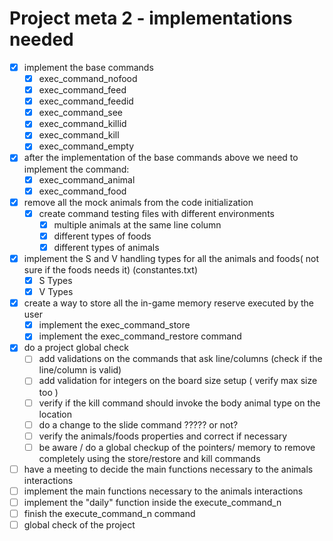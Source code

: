 ﻿

# Project meta 2 - implementations needed

- [x] implement the base commands
  - [x] exec_command_nofood
  - [x] exec_command_feed
  - [x] exec_command_feedid
  - [x] exec_command_see
  - [x] exec_command_killid
  - [x] exec_command_kill
  - [x] exec_command_empty
- [x] after the implementation of the base commands above we need to implement the command:
  - [x] exec_command_animal
  - [x] exec_command_food
- [x] remove all the mock animals from the code initialization
  - [x] create  command testing files with different environments
    - [x] multiple animals at the same line column
    - [x] different types of foods
    - [x] different types of animals
- [X] implement the S and V handling types for all the animals and foods( not sure if the foods needs it) (constantes.txt)
  - [x] S Types
  - [X] V Types
- [x] create a way to store all the in-game memory reserve executed by the user
  - [x] implement the exec_command_store
  - [x] implement the exec_command_restore command
- [x] do a project global check
  - [ ] add validations on the commands that ask line/columns (check if the line/column is valid)
  - [ ] add validation for integers on the board size setup ( verify max size too )
  - [ ] verify if the kill command should invoke the body animal type on the location
  - [ ] do a change to the slide command ????? or not?
  - [ ] verify the animals/foods properties and correct if necessary
  - [ ] be aware / do a global checkup of the pointers/ memory to remove completely using the store/restore and kill commands
- [ ] have a meeting to decide the main functions necessary to the animals interactions
- [ ] implement the main functions necessary to the animals interactions
- [ ] implement the "daily" function inside the execute_command_n
- [ ] finish the execute_command_n command
- [ ] global check of the project